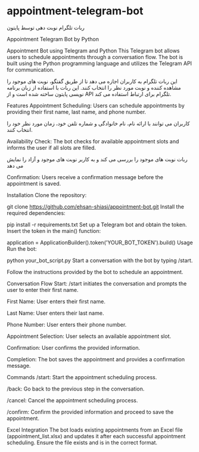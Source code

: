 # appointment-telegram-bot

ربات تلگرام نوبت دهی توسط پایتون

Appointment Telegram Bot by Python

Appointment Bot using Telegram and Python
This Telegram bot allows users to schedule appointments through a conversation flow. The bot is built using the Python programming language and utilizes the Telegram API for communication.

این ربات تلگرام به کاربران اجازه می دهد تا از طریق گفتگو، نوبت های موجود را مشاهده کننده و نوبت مورد نظر را انتخاب کنند. این ربات با استفاده از زبان برنامه نویسی پایتون ساخته شده است و از API تلگرام برای ارتباط استفاده می کند.

Features
Appointment Scheduling: Users can schedule appointments by providing their first name, last name, and phone number.

کاربران می توانند با ارائه نام، نام خانوادگی و شماره تلفن خود، زمان مورد نظر خود را انتخاب کنند.


Availability Check: The bot checks for available appointment slots and informs the user if all slots are filled.

ربات نوبت های موجود را بررسی می کند و به کاربر نوبت های موجود و آزاد را نمایش می دهد 

Confirmation: Users receive a confirmation message before the appointment is saved.

Installation
Clone the repository:

git clone https://github.com/ehsan-shiasi/appointment-bot.git
Install the required dependencies:

pip install -r requirements.txt
Set up a Telegram bot and obtain the token. Insert the token in the main() function:

application = ApplicationBuilder().token('YOUR_BOT_TOKEN').build()
Usage
Run the bot:

python your_bot_script.py
Start a conversation with the bot by typing /start.

Follow the instructions provided by the bot to schedule an appointment.

Conversation Flow
Start: /start initiates the conversation and prompts the user to enter their first name.

First Name: User enters their first name.

Last Name: User enters their last name.

Phone Number: User enters their phone number.

Appointment Selection: User selects an available appointment slot.

Confirmation: User confirms the provided information.

Completion: The bot saves the appointment and provides a confirmation message.

Commands
/start: Start the appointment scheduling process.

/back: Go back to the previous step in the conversation.

/cancel: Cancel the appointment scheduling process.

/confirm: Confirm the provided information and proceed to save the appointment.

Excel Integration
The bot loads existing appointments from an Excel file (appointment_list.xlsx) and updates it after each successful appointment scheduling. Ensure the file exists and is in the correct format.


